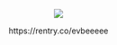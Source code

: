 <p align="center">
   <img src="https://i.pinimg.com/736x/51/ff/8f/51ff8fae73209df4f4e012bdee49bc81.jpg")
</p>

<p align="center">
  https://rentry.co/evbeeeee
</p>
